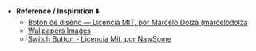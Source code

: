 - **Reference / Inspiration ⬇️**
  - [Botón de diseño — Licencia MIT, por Marcelo Dolza (marcelodolza](https://uiverse.io/chase2k25/evil-wombat-55)
  - [Wallpapers Images](https://wallhaven.cc/)
  - [Switch Button - Licencia Mit, por NawSome](https://uiverse.io/Nawsome/empty-snail-69)
